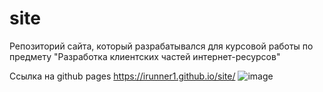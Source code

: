 # site
Репозиторий сайта, который разрабатывался для курсовой работы по предмету "Разработка клиентских частей интернет-ресурсов"

Ссылка на github pages https://irunner1.github.io/site/
![image](https://user-images.githubusercontent.com/90857526/156991419-3b6fddfc-1157-4978-91eb-57609fa27a2f.png)
